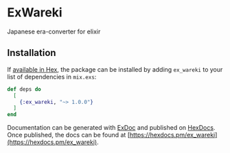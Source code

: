 # ExWareki

Japanese era-converter for elixir

## Installation

If [available in Hex](https://hex.pm/docs/publish), the package can be installed
by adding `ex_wareki` to your list of dependencies in `mix.exs`:

```elixir
def deps do
  [
    {:ex_wareki, "~> 1.0.0"}
  ]
end
```

Documentation can be generated with [ExDoc](https://github.com/elixir-lang/ex_doc)
and published on [HexDocs](https://hexdocs.pm). Once published, the docs can
be found at [https://hexdocs.pm/ex_wareki](https://hexdocs.pm/ex_wareki).

